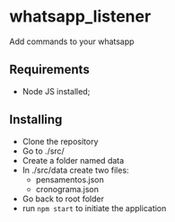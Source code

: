 # whatsapp_listener

Add commands to your whatsapp

## Requirements

- Node JS installed;

## Installing

- Clone the repository
- Go to ./src/
- Create a folder named data
- In ./src/data create two files:
  - pensamentos.json
  - cronograma.json
- Go back to root folder
- run `npm start` to initiate the application
